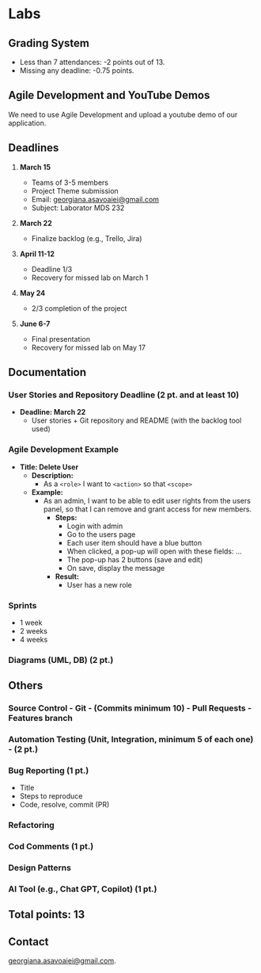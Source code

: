 # Labs

## Grading System

- Less than 7 attendances: -2 points out of 13.
- Missing any deadline: -0.75 points.

## Agile Development and YouTube Demos

We need to use Agile Development and upload a youtube demo of our application.

## Deadlines

1. **March 15**
   - Teams of 3-5 members
   - Project Theme submission
   - Email: georgiana.asavoaiei@gmail.com
   - Subject: Laborator MDS 232

2. **March 22**
   - Finalize backlog (e.g., Trello, Jira)

3. **April 11-12**
   - Deadline 1/3
   - Recovery for missed lab on March 1

4. **May 24**
   - 2/3 completion of the project

5. **June 6-7**
   - Final presentation
   - Recovery for missed lab on May 17

## Documentation

### User Stories and Repository Deadline (2 pt. and at least 10)

- **Deadline: March 22**
  - User stories + Git repository and README (with the backlog tool used)

### Agile Development Example

- **Title: Delete User**
  - **Description:**
    - As a `<role>` I want to `<action>` so that `<scope>`
  - **Example:**
    - As an admin, I want to be able to edit user rights from the users panel, so that I can remove and grant access for new members.
      - **Steps:**
        - Login with admin
        - Go to the users page
        - Each user item should have a blue button
        - When clicked, a pop-up will open with these fields: ...
        - The pop-up has 2 buttons (save and edit)
        - On save, display the message
      - **Result:**
        - User has a new role

### Sprints

- 1 week
- 2 weeks
- 4 weeks

### Diagrams (UML, DB) (2 pt.)

## Others

### Source Control - Git - (Commits minimum 10) - Pull Requests - Features branch

### Automation Testing (Unit, Integration, minimum 5 of each one) - (2 pt.)

### Bug Reporting (1 pt.) 
- Title
- Steps to reproduce
- Code, resolve, commit (PR)

### Refactoring

### Cod Comments (1 pt.)

### Design Patterns

### AI Tool (e.g., Chat GPT, Copilot) (1 pt.)

## Total points: 13

## Contact

georgiana.asavoaiei@gmail.com.

